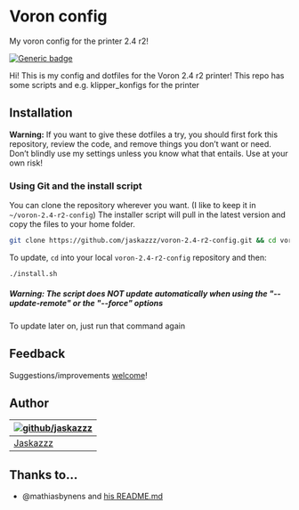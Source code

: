 # Voron config
My voron config for the printer 2.4 r2!

[![Generic badge](https://badgen.net/badge/icon/scripts?icon=github&label)](/scripts/)

Hi!
This is my config and dotfiles for the Voron 2.4 r2 printer!
This repo has some scripts and e.g. klipper_konfigs for the printer

## Installation

**Warning:** If you want to give these dotfiles a try, you should first fork this repository, review the code, and remove things you don’t want or need. Don’t blindly use my settings unless you know what that entails. Use at your own risk!

### Using Git and the install script

You can clone the repository wherever you want. (I like to keep it in `~/voron-2.4-r2-config`) The installer script will pull in the latest version and copy the files to your home folder.

```bash
git clone https://github.com/jaskazzz/voron-2.4-r2-config.git && cd voron-2.4-r2-config && ./install.sh
```

To update, `cd` into your local `voron-2.4-r2-config` repository and then:

```bash
./install.sh
```

##### **Warning:** The script does NOT update automatically when using the "--update-remote" or the "--force" options

To update later on, just run that command again

## Feedback

Suggestions/improvements
[welcome](https://github.com/jaskazzz/voron-2.4-r2-config/issues)!

## Author

| [![github/jaskazzz](https://avatars.githubusercontent.com/u/122743464?v=4 )](https://github.com/jaskazzz "Follow jaskazzz on Github") |
|---|
| [Jaskazzz](https://github.com/jaskazzz) |

## Thanks to…

* @mathiasbynens and [his README.md](https://github.com/mathiasbynens/dotfiles/blob/main/README.md)
